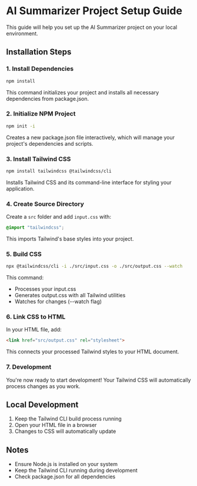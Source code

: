 # AI Summarizer Project Setup Guide

This guide will help you set up the AI Summarizer project on your local environment.

## Installation Steps

### 1. Install Dependencies
```bash
npm install
```
This command initializes your project and installs all necessary dependencies from package.json.

### 2. Initialize NPM Project
```bash
npm init -i
```
Creates a new package.json file interactively, which will manage your project's dependencies and scripts.

### 3. Install Tailwind CSS
```bash
npm install tailwindcss @tailwindcss/cli
```
Installs Tailwind CSS and its command-line interface for styling your application.

### 4. Create Source Directory
Create a `src` folder and add `input.css` with:
```css
@import "tailwindcss";
```
This imports Tailwind's base styles into your project.

### 5. Build CSS
```bash
npx @tailwindcss/cli -i ./src/input.css -o ./src/output.css --watch
```
This command:
- Processes your input.css
- Generates output.css with all Tailwind utilities
- Watches for changes (--watch flag)

### 6. Link CSS to HTML
In your HTML file, add:
```html
<link href="src/output.css" rel="stylesheet">
```
This connects your processed Tailwind styles to your HTML document.

### 7. Development
You're now ready to start development! Your Tailwind CSS will automatically process changes as you work.

## Local Development
1. Keep the Tailwind CLI build process running
2. Open your HTML file in a browser
3. Changes to CSS will automatically update

## Notes
- Ensure Node.js is installed on your system
- Keep the Tailwind CLI running during development
- Check package.json for all dependencies
